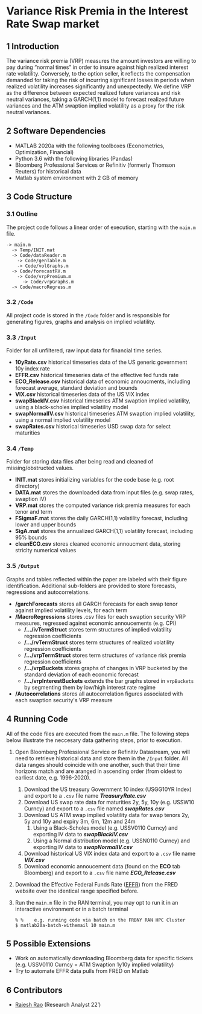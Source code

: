 # Variance Risk Premia in the Interest Rate Swap market 

## 1	Introduction
The variance risk premia (VRP) measures the amount investors are willing to pay during “normal times” in order to insure against high realized interest rate volatility. Conversely, to the option seller, it reflects the compensation demanded for taking the risk of incurring significant losses in periods when realized volatility increases significantly and unexpectedly. We define VRP as the difference between expected realized future variances and risk neutral variances, taking a GARCH(1,1) model to forecast realized future variances and the ATM swaption implied volatility as a proxy for the risk neutral variances. 

## 2	Software Dependencies
*	MATLAB 2020a with the following toolboxes (Econometrics, Optimization, Financial)
* Python 3.6 with the following libraries (Pandas)
*	Bloomberg Professional Services or Refinitiv (formerly Thomson Reuters) for historical data
*	Matlab system environment with 2 GB of memory

## 3	Code Structure
### 3.1 	Outline
The project code follows a linear order of execution, starting with the `main.m` file. 
```
-> main.m
  -> Temp/INIT.mat
  -> Code/dataReader.m
    -> Code/genTable.m
    -> Code/volGraphs.m 	 
  -> Code/forecastRV.m
    -> Code/vrpPremium.m
      -> Code/vrpGraphs.m	
  -> Code/macroRegress.m
```

### 3.2 	`/Code`
All project code is stored in the `/Code` folder and is responsible for generating figures, graphs and analysis on implied volatility.

### 3.3 	`/Input`
Folder for all unfiltered, raw input data for financial time series. 
- **10yRate.csv** historical timeseries data of the US generic government 10y index rate
- **EFFR.csv** historical timeseries data of the effective fed funds rate
- **ECO_Release.csv** historical data of economic annoucments, including forecast average, standard deviation and bounds
- **VIX.csv** historical timeseries data of the US VIX index
- **swapBlackIV.csv** historical timeseries ATM swaption implied volatility, using a black-scholes implied volatility model  
- **swapNormalIV.csv** historical timeseries ATM swaption implied volatility, using a normal implied volatility model
- **swapRates.csv** historical timeseries USD swap data for select maturities 

### 3.4 	`/Temp`
Folder for storing data files after being read and cleaned of missing/obstructed values.
- **INIT.mat** stores initializing variables for the code base (e.g. root directory)
- **DATA.mat** stores the downloaded data from input files (e.g. swap rates, swaption IV)
- **VRP.mat** stores the computed variance risk premia measures for each tenor and term
- **FSigmaF.mat** stores the daily GARCH(1,1) volatility forecast, including lower and upper bounds 
- **SigA.mat** stores the annualized GARCH(1,1) volatility forecast, including 95% bounds
- **cleanECO.csv** stores cleaned economic annoucment data, storing striclty numerical values

### 3.5 	`/Output`
Graphs and tables reflected within the paper are labeled with their figure identification. Additional sub-folders are provided to store forecasts, regressions and autocorrelations.  
- **/garchForecasts** stores all GARCH forecasts for each swap tenor against implied volatility levels, for each term
- **/MacroRegressions** stores .csv files for each swaption security VRP measures, regressed against economic annoucements (e.g. CPI) 
  - **/.../ivTermStruct** stores term structures of implied volatility regression coefficients 
  - **/.../rvTermStruct** stores term structures of realized volatility regression coefficients 
  - **/.../vrpTermStruct** stores term structures of variance risk premia regression coefficients 
  - **/.../vrpBuckets** stores graphs of changes in VRP bucketed by the standard deviation of each economic forecast
  - **/.../vrpInterestBuckets** extends the bar graphs stored in `vrpBuckets` by segmenting them by low/high interest rate regime  
- **/Autocorrelations** stores all autocorrelation figures associated with each swaption security's VRP measure

## 4	Running Code
All of the code files are executed from the `main.m` file. The following steps below illustrate the neccesary data gathering steps, prior to execution.

1.	Open Bloomberg Professional Service or Refinitiv Datastream, you will need to retrieve historical data and store them in the `/Input` folder. All data ranges should coincide with one another, such that their time horizons match and are aranged in ascending order (from oldest to earliest date, e.g. 1996-2020). 
    1. Download the US treasury Government 10 index (USGG10YR Index) and export to a `.csv` file name _**TreasuryRate.csv**_
    2. Download US swap rate data for maturities 2y, 5y, 10y (e.g. USSW10 Curncy) and export to a `.csv` file named _**swapRates.csv**_   
    3. Download US ATM swap implied volatility data for swap tenors 2y, 5y and 10y and expiry 3m, 6m, 12m and 24m 
        1. Using a Black-Scholes model (e.g. USSV0110 Curncy) and exporting IV data to _**swapBlackIV.csv**_
        2. Using a Normal distribution model (e.g. USSN0110 Curncy) and exporting IV data to _**swapNormalIV.csv**_
    4. Download historical US VIX index data and export to a `.csv` file name _**VIX.csv**_
    5. Download economic annoucement data (found on the **ECO** tab Bloomberg) and export to a `.csv` file name _**ECO_Release.csv**_

2.  Download the Effective Federal Funds Rate ([EFFR](https://fred.stlouisfed.org/series/EFFR)) from the FRED website over the identical range specified before. 

3.	Run the `main.m` file in the RAN terminal, you may opt to run it in an interactive environment or in a batch terminal 

    ```
    % %    e.g. running code via batch on the FRBNY RAN HPC Cluster
    $ matlab20a-batch-withemail 10 main.m 
    ```
    
## 5	Possible Extensions
* Work on automatically downloading Bloomberg data for specific tickers (e.g. USSV0110 Curncy = ATM Swaption 1y10y implied volatility)  
* Try to automate EFFR data pulls from FRED on Matlab

## 6	Contributors
* [Rajesh Rao](https://github.com/Raj9898) (Research Analyst 22’)

